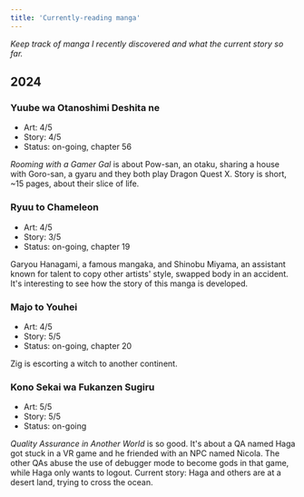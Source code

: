 ```yaml
---
title: 'Currently-reading manga'
---
```


_Keep track of manga I recently discovered and what the current story so far._

## 2024

### Yuube wa Otanoshimi Deshita ne

- Art: 4/5
- Story: 4/5
- Status: on-going, chapter 56

_Rooming with a Gamer Gal_ is about Pow-san, an otaku, sharing a house with Goro-san, a gyaru and they both play Dragon Quest X. Story is short, ~15 pages, about their slice of life.

### Ryuu to Chameleon

- Art: 4/5
- Story: 3/5
- Status: on-going, chapter 19

Garyou Hanagami, a famous mangaka, and Shinobu Miyama, an assistant known for talent to copy other artists' style, swapped body in an accident. It's interesting to see how the story of this manga is developed.

### Majo to Youhei

- Art: 4/5
- Story: 5/5
- Status: on-going, chapter 20

Zig is escorting a witch to another continent.

### Kono Sekai wa Fukanzen Sugiru

- Art: 5/5
- Story: 5/5
- Status: on-going

_Quality Assurance in Another World_ is so good. It's about a QA named Haga got stuck in a VR game and he friended with an NPC named Nicola. The other QAs abuse the use of debugger mode to become gods in that game, while Haga only wants to logout. Current story: Haga and others are at a desert land, trying to cross the ocean.
